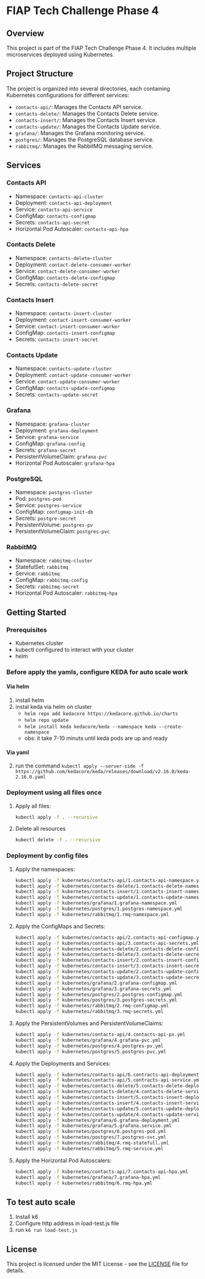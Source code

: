 # FIAP Tech Challenge Phase 4

## Overview

This project is part of the FIAP Tech Challenge Phase 4. It includes multiple microservices deployed using Kubernetes.

## Project Structure

The project is organized into several directories, each containing Kubernetes configurations for different services:

- `contacts-api/`: Manages the Contacts API service.
- `contacts-delete/`: Manages the Contacts Delete service.
- `contacts-insert/`: Manages the Contacts Insert service.
- `contacts-update/`: Manages the Contacts Update service.
- `grafana/`: Manages the Grafana monitoring service.
- `postgres/`: Manages the PostgreSQL database service.
- `rabbitmq/`: Manages the RabbitMQ messaging service.

## Services

### Contacts API

- Namespace: `contacts-api-cluster`
- Deployment: `contacts-api-deployment`
- Service: `contacts-api-service`
- ConfigMap: `contacts-configmap`
- Secrets: `contacts-api-secret`
- Horizontal Pod Autoscaler: `contacts-api-hpa`

### Contacts Delete

- Namespace: `contacts-delete-cluster`
- Deployment: `contact-delete-consumer-worker`
- Service: `contact-delete-consumer-worker`
- ConfigMap: `contacts-delete-configmap`
- Secrets: `contacts-delete-secret`

### Contacts Insert

- Namespace: `contacts-insert-cluster`
- Deployment: `contact-insert-consumer-worker`
- Service: `contact-insert-consumer-worker`
- ConfigMap: `contacts-insert-configmap`
- Secrets: `contacts-insert-secret`

### Contacts Update

- Namespace: `contacts-update-cluster`
- Deployment: `contact-update-consumer-worker`
- Service: `contact-update-consumer-worker`
- ConfigMap: `contacts-update-configmap`
- Secrets: `contacts-update-secret`

### Grafana

- Namespace: `grafana-cluster`
- Deployment: `grafana-deployment`
- Service: `grafana-service`
- ConfigMap: `grafana-config`
- Secrets: `grafana-secret`
- PersistentVolumeClaim: `grafana-pvc`
- Horizontal Pod Autoscaler: `grafana-hpa`

### PostgreSQL

- Namespace: `postgres-cluster`
- Pod: `postgres-pod`
- Service: `postgres-service`
- ConfigMap: `configmap-init-db`
- Secrets: `postgre-secret`
- PersistentVolume: `postgres-pv`
- PersistentVolumeClaim: `postgres-pvc`

### RabbitMQ

- Namespace: `rabbitmq-cluster`
- StatefulSet: `rabbitmq`
- Service: `rabbitmq`
- ConfigMap: `rabbitmq-config`
- Secrets: `rabbitmq-secret`
- Horizontal Pod Autoscaler: `rabbitmq-hpa`

## Getting Started

### Prerequisites

- Kubernetes cluster
- kubectl configured to interact with your cluster
- helm
### Before apply the yamls, configure KEDA for auto scale work
#### Via helm
1. install helm
2. instal keda via helm on cluster
    * `helm repo add kedacore https://kedacore.github.io/charts`
    * `helm repo update`
    * `helm install keda kedacore/keda --namespace keda --create-namespace`
    * obs: it take 7-10 minuts until keda pods are up and ready
#### Via yaml
2. run the command `kubectl apply --server-side -f https://github.com/kedacore/keda/releases/download/v2.16.0/keda-2.16.0.yaml`

### Deployment using all files once

1. Apply all files:
    ```sh
    kubectl apply -f . --recursive
    ```

2. Delete all resources
    ```sh
    kubectl delete -f . --recursive
    ```

### Deployment by config files

1. Apply the namespaces:
    ```sh
    kubectl apply -f kubernetes/contacts-api/1.contacts-api-namespace.yml
    kubectl apply -f kubernetes/contacts-delete/1.contacts-delete-namespace.yml
    kubectl apply -f kubernetes/contacts-insert/1.contacts-insert-namespace.yml
    kubectl apply -f kubernetes/contacts-update/1.contacts-update-namespace.yml
    kubectl apply -f kubernetes/grafana/1.grafana-namespace.yml
    kubectl apply -f kubernetes/postgres/1.postgres-namespace.yml
    kubectl apply -f kubernetes/rabbitmq/1.rmq-namespace.yml
    ```

2. Apply the ConfigMaps and Secrets:
    ```sh
    kubectl apply -f kubernetes/contacts-api/2.contacts-api-configmap.yml
    kubectl apply -f kubernetes/contacts-api/3.contacts-api-secrets.yml
    kubectl apply -f kubernetes/contacts-delete/2.contacts-delete-configmap.yml
    kubectl apply -f kubernetes/contacts-delete/3.contacts-delete-secrets.yml
    kubectl apply -f kubernetes/contacts-insert/2.contacts-insert-configmap.yml
    kubectl apply -f kubernetes/contacts-insert/3.contacts-insert-secrets.yml
    kubectl apply -f kubernetes/contacts-update/2.contacts-update-configmap.yml
    kubectl apply -f kubernetes/contacts-update/3.contacts-update-secrets.yml
    kubectl apply -f kubernetes/grafana/2.grafana-configmap.yml
    kubectl apply -f kubernetes/grafana/3.grafana-secrets.yml
    kubectl apply -f kubernetes/postgres/2.postgres-configmap.yml
    kubectl apply -f kubernetes/postgres/3.postgres-secrets.yml
    kubectl apply -f kubernetes/rabbitmq/2.rmq-configmap.yml
    kubectl apply -f kubernetes/rabbitmq/3.rmq-secrets.yml
    ```

3. Apply the PersistentVolumes and PersistentVolumeClaims:
    ```sh
    kubectl apply -f kubernetes/contacts-api/4.contacts-api-pv.yml
    kubectl apply -f kubernetes/grafana/4.grafana-pvc.yml
    kubectl apply -f kubernetes/postgres/4.postgres-pv.yml
    kubectl apply -f kubernetes/postgres/5.postgres-pvc.yml
    ```

4. Apply the Deployments and Services:
    ```sh
    kubectl apply -f kubernetes/contacts-api/6.contracts-api-deployment.yml
    kubectl apply -f kubernetes/contacts-api/5.contracts-api-service.yml
    kubectl apply -f kubernetes/contacts-delete/5.contacts-delete-deployment.yaml
    kubectl apply -f kubernetes/contacts-delete/4.contacts-delete-service.yaml
    kubectl apply -f kubernetes/contacts-insert/5.contacts-insert-deployment.yaml
    kubectl apply -f kubernetes/contacts-insert/4.contacts-insert-service.yaml
    kubectl apply -f kubernetes/contacts-update/5.contacts-update-deployment.yaml
    kubectl apply -f kubernetes/contacts-update/4.contacts-update-service.yaml
    kubectl apply -f kubernetes/grafana/6.grafana-deployment.yml
    kubectl apply -f kubernetes/grafana/5.grafana.service.yml
    kubectl apply -f kubernetes/postgres/6.postgres-pod.yml
    kubectl apply -f kubernetes/postgres/7.postgres-svc.yml
    kubectl apply -f kubernetes/rabbitmq/4.rmq-statefull.yml
    kubectl apply -f kubernetes/rabbitmq/5.rmq-service.yml
    ```

5. Apply the Horizontal Pod Autoscalers:
    ```sh
    kubectl apply -f kubernetes/contacts-api/7.contacts-api-hpa.yml
    kubectl apply -f kubernetes/grafana/7.grafana-hpa.yml
    kubectl apply -f kubernetes/rabbitmq/6.rmq-hpa.yml
    ```

## To test auto scale
1. Install k6
2. Configure http address in load-test.js file
3. run `k6 run load-test.js`
## License

This project is licensed under the MIT License - see the [LICENSE](LICENSE) file for details.